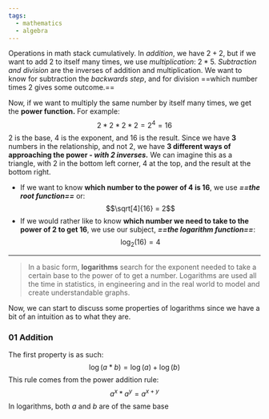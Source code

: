 ```yaml
---
tags:
  - mathematics
  - algebra
---
```

Operations in math stack cumulatively. In *addition*, we have $2+2$, but if we want to add 2 to itself many times, we use *multiplication*: $2*5$. *Subtraction and division* are the inverses of addition and multiplication. We want to know for subtraction the *backwards step*, and for division ==which number times 2 gives some outcome.== 

Now, if we want to multiply the same number by itself many times, we get the **power function.** For example:$$2*2*2*2 = 2^4 = 16$$
$2$ is the base, $4$ is the exponent, and $16$ is the result. Since we have **3** numbers in the relationship, and not 2, we have **3 different ways of approaching the power - *with 2 inverses.*** We can imagine this as a triangle, with $2$ in the bottom left corner, $4$ at the top, and the result at the bottom right. 
- If we want to know **which number to the power of 4 is 16**, we use ***==the root function==*** or:$$\sqrt[4]{16} = 2$$
- If we would rather like to know **which number we need to take to the power of 2 to get 16**, we use our subject, ***==the logarithm function==***:$$\log_2(16) = 4$$

---
> In a basic form, **logarithms** search for the exponent needed to take a certain base to the power of to get a number. Logarithms are used all the time in statistics, in engineering and in the real world to model and create understandable graphs. 

Now, we can start to discuss some properties of logarithms since we have a bit of an intuition as to what they are.

### 01 Addition
The first property is as such:$$\log(a*b) = \log(a) + \log(b)$$
This rule comes from the power addition rule:$$a^x * a^y = a^{x+y}$$
In logarithms, both $a$ and $b$ are of the same base
